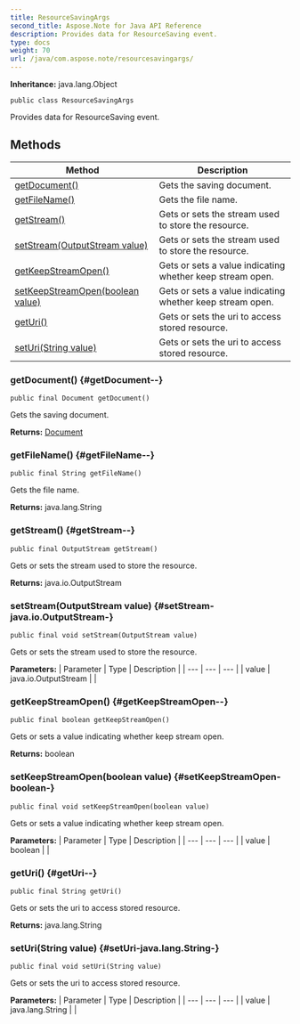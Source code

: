 ```yaml
---
title: ResourceSavingArgs
second_title: Aspose.Note for Java API Reference
description: Provides data for ResourceSaving event.
type: docs
weight: 70
url: /java/com.aspose.note/resourcesavingargs/
---
```


**Inheritance:**
java.lang.Object
```
public class ResourceSavingArgs
```

Provides data for ResourceSaving event.
## Methods

| Method | Description |
| --- | --- |
| [getDocument()](#getDocument--) | Gets the saving document. |
| [getFileName()](#getFileName--) | Gets the file name. |
| [getStream()](#getStream--) | Gets or sets the stream used to store the resource. |
| [setStream(OutputStream value)](#setStream-java.io.OutputStream-) | Gets or sets the stream used to store the resource. |
| [getKeepStreamOpen()](#getKeepStreamOpen--) | Gets or sets a value indicating whether keep stream open. |
| [setKeepStreamOpen(boolean value)](#setKeepStreamOpen-boolean-) | Gets or sets a value indicating whether keep stream open. |
| [getUri()](#getUri--) | Gets or sets the uri to access stored resource. |
| [setUri(String value)](#setUri-java.lang.String-) | Gets or sets the uri to access stored resource. |
### getDocument() {#getDocument--}
```
public final Document getDocument()
```


Gets the saving document.

**Returns:**
[Document](../../com.aspose.note/document)
### getFileName() {#getFileName--}
```
public final String getFileName()
```


Gets the file name.

**Returns:**
java.lang.String
### getStream() {#getStream--}
```
public final OutputStream getStream()
```


Gets or sets the stream used to store the resource.

**Returns:**
java.io.OutputStream
### setStream(OutputStream value) {#setStream-java.io.OutputStream-}
```
public final void setStream(OutputStream value)
```


Gets or sets the stream used to store the resource.

**Parameters:**
| Parameter | Type | Description |
| --- | --- | --- |
| value | java.io.OutputStream |  |

### getKeepStreamOpen() {#getKeepStreamOpen--}
```
public final boolean getKeepStreamOpen()
```


Gets or sets a value indicating whether keep stream open.

**Returns:**
boolean
### setKeepStreamOpen(boolean value) {#setKeepStreamOpen-boolean-}
```
public final void setKeepStreamOpen(boolean value)
```


Gets or sets a value indicating whether keep stream open.

**Parameters:**
| Parameter | Type | Description |
| --- | --- | --- |
| value | boolean |  |

### getUri() {#getUri--}
```
public final String getUri()
```


Gets or sets the uri to access stored resource.

**Returns:**
java.lang.String
### setUri(String value) {#setUri-java.lang.String-}
```
public final void setUri(String value)
```


Gets or sets the uri to access stored resource.

**Parameters:**
| Parameter | Type | Description |
| --- | --- | --- |
| value | java.lang.String |  |

